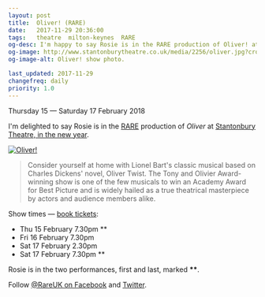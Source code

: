 ```yaml
---
layout: post
title:  Oliver! (RARE)
date:   2017-11-29 20:36:00
tags:   theatre  milton-keynes  RARE
og-desc: I'm happy to say Rosie is in the RARE production of Oliver! at Stantonbury Theatre, 13th and 15th July 2018.
og-image: http://www.stantonburytheatre.co.uk/media/2256/oliver.jpg?crop=0,0.19020902090209021,0,0.3081408140814081&cropmode=percentage&width=825&height=440#
og-image-alt: Oliver! show photo.

last_updated: 2017-11-29
changefreq: daily
priority: 1.0
---
```


Thursday 15 — Saturday 17 February 2018

I'm delighted to say Rosie is in the [RARE][] production of _Oliver_
at [Stantonbury Theatre, in the new year][theatre].

[![Oliver!][]][theatre]

> Consider yourself at home with Lionel Bart's classic musical based on
> Charles Dickens' novel, Oliver Twist.
> The Tony and Olivier Award-winning show is one of the few musicals to
> win an Academy Award for Best Picture and is widely hailed as a true
> theatrical masterpiece by actors and audience members alike.

Show times — [book tickets][theatre]:

* Thu 15 February  7.30pm **
* Fri 16 February  7.30pm
* Sat 17 February  2.30pm
* Sat 17 February  7.30pm **

Rosie is in the two performances, first and last, marked __**__.

Follow [@RareUK on Facebook][fb] and [Twitter].

[theatre]: http://www.stantonburytheatre.co.uk/whats-on/all-shows/oliver/10231/
[RARE]: http://www.rareproductions.co.uk/
[oliver!]: http://www.stantonburytheatre.co.uk/media/2256/oliver.jpg?crop=0,0.19020902090209021,0,0.3081408140814081&cropmode=percentage&width=740&height=395#
[oliver-00]: http://www.stantonburytheatre.co.uk/media/2256/oliver.jpg?crop=0,0.19020902090209021,0,0.3081408140814081&cropmode=percentage&width=825&height=440&rnd=131459792360000000
[fb]: https://facebook.com/rareuk/ "@RareUK on Facebook."
[twitter]: https://twitter.com/rareuk "@RareUK on Twitter"
